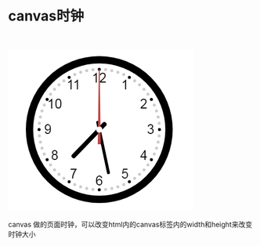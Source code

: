 <h1>canvas时钟</h1>
<p><br></p>

![Image text](readme.png)

<p>canvas 做的页面时钟，可以改变html内的canvas标签内的width和height来改变时钟大小</p>
